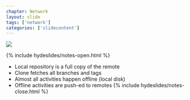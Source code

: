 ```yaml
---
chapter: Network
layout: slide
tags: ['network']
categories: ['slidecontent']
---
```


<img class="diagram" src="assets/diagrams/git-network.png">

{% include hydeslides/notes-open.html %}
* Local repository is a full copy of the remote 
* Clone fetches all branches and tags 
* Almost all activities happen offline (local disk) 
* Offline activities are push-ed to remotes
{% include hydeslides/notes-close.html %}